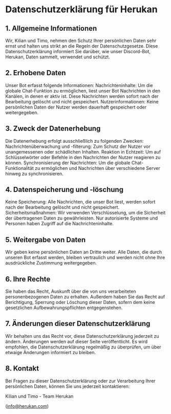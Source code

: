 # Datenschutzerklärung für Herukan

## 1. Allgemeine Informationen

Wir, Kilian und Timo, nehmen den Schutz Ihrer persönlichen Daten sehr ernst und halten uns strikt an die Regeln der Datenschutzgesetze. Diese Datenschutzerklärung informiert Sie darüber, wie unser Discord-Bot, Herukan, Daten sammelt, verwendet und schützt.


## 2. Erhobene Daten

Unser Bot erfasst folgende Informationen:
Nachrichteninhalte: Um die globale Chat-Funktion zu ermöglichen, liest unser Bot Nachrichten in den Kanälen, in denen er aktiv ist. Diese Nachrichten werden sofort nach der Bearbeitung gelöscht und nicht gespeichert.
Nutzerinformationen: Keine persönlichen Daten der Nutzer werden dauerhaft gespeichert oder weitergegeben.

## 3. Zweck der Datenerhebung

Die Datenerhebung erfolgt ausschließlich zu folgenden Zwecken:
Nachrichtenüberwachung und -filterung: Zum Schutz der Nutzer vor unangemessenen oder schädlichen Inhalten.
Reaktion in Echtzeit: Um auf Schlüsselwörter oder Befehle in den Nachrichten der Nutzer reagieren zu können.
Synchronisierung der Nachrichten: Um die globale Chat-Funktionalität zu ermöglichen und Nachrichten über verschiedene Server hinweg zu synchronisieren.


## 4. Datenspeicherung und -löschung

Keine Speicherung: Alle Nachrichten, die unser Bot liest, werden sofort nach der Bearbeitung gelöscht und nicht gespeichert.
Sicherheitsmaßnahmen: Wir verwenden Verschlüsselung, um die Sicherheit der übertragenen Daten zu gewährleisten. Nur autorisierte Systeme und Personen haben Zugriff auf die Nachrichteninhalte.


## 5. Weitergabe von Daten

Wir geben keine persönlichen Daten an Dritte weiter. Alle Daten, die durch unseren Bot erfasst werden, bleiben vertraulich und werden nicht ohne Ihre ausdrückliche Zustimmung weitergegeben.


## 6. Ihre Rechte

Sie haben das Recht, Auskunft über die von uns verarbeiteten personenbezogenen Daten zu erhalten. Außerdem haben Sie das Recht auf Berichtigung, Sperrung oder Löschung dieser Daten, sofern dem keine gesetzlichen Aufbewahrungspflichten entgegenstehen.


## 7. Änderungen dieser Datenschutzerklärung

Wir behalten uns das Recht vor, diese Datenschutzerklärung jederzeit zu ändern. Änderungen werden auf dieser Seite veröffentlicht. Es wird empfohlen, die Datenschutzerklärung regelmäßig zu überprüfen, um über etwaige Änderungen informiert zu bleiben.


## 8. Kontakt

Bei Fragen zu dieser Datenschutzerklärung oder zur Verarbeitung Ihrer persönlichen Daten, können Sie uns jederzeit kontaktieren:

Kilian und Timo -
Team Herukan

(info@herukan.com)
